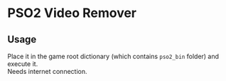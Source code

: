 # PSO2 Video Remover
## Usage
Place it in the game root dictionary (which contains `pso2_bin` folder) and execute it.  
Needs internet connection.
